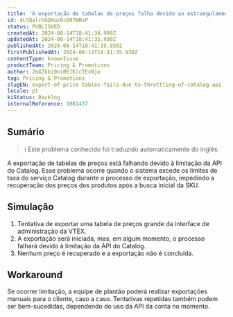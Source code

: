 ```yaml
---
title: 'A exportação de tabelas de preços falha devido ao estrangulamento da API do catálogo'
id: 4LSQalrhGQHuz8c087WBxP
status: PUBLISHED
createdAt: 2024-08-14T18:41:34.999Z
updatedAt: 2024-08-14T18:41:35.930Z
publishedAt: 2024-08-14T18:41:35.930Z
firstPublishedAt: 2024-08-14T18:41:35.930Z
contentType: knownIssue
productTeam: Pricing & Promotions
author: 2mXZkbi0oi061KicTExNjo
tag: Pricing & Promotions
slugEN: export-of-price-tables-fails-due-to-throttling-of-catalog-api
locale: pt
kiStatus: Backlog
internalReference: 1081437
---
```


## Sumário

>ℹ️ Este problema conhecido foi traduzido automaticamente do inglês.


A exportação de tabelas de preços está falhando devido à limitação da API do Catalog. Esse problema ocorre quando o sistema excede os limites de taxa do serviço Catalog durante o processo de exportação, impedindo a recuperação dos preços dos produtos após a busca inicial da SKU.

## Simulação



1. Tentativa de exportar uma tabela de preços grande da interface de administração da VTEX.
2. A exportação será iniciada, mas, em algum momento, o processo falhará devido à limitação da API do Catalog.
3. Nenhum preço é recuperado e a exportação não é concluída.



## Workaround


Se ocorrer limitação, a equipe de plantão poderá realizar exportações manuais para o cliente, caso a caso. Tentativas repetidas também podem ser bem-sucedidas, dependendo do uso da API da conta no momento.





